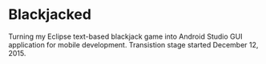 # Blackjacked
Turning my Eclipse text-based blackjack game into Android Studio GUI application for mobile development.
Transistion stage started December 12, 2015.
